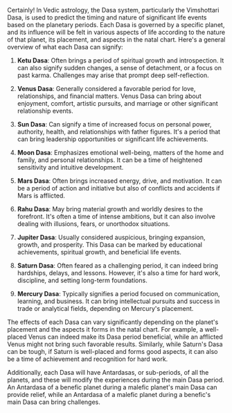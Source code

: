 Certainly! In Vedic astrology, the Dasa system, particularly the Vimshottari Dasa, is used to predict the timing and nature of significant life events based on the planetary periods. Each Dasa is governed by a specific planet, and its influence will be felt in various aspects of life according to the nature of that planet, its placement, and aspects in the natal chart. Here's a general overview of what each Dasa can signify:

1. **Ketu Dasa**: Often brings a period of spiritual growth and introspection. It can also signify sudden changes, a sense of detachment, or a focus on past karma. Challenges may arise that prompt deep self-reflection.

2. **Venus Dasa**: Generally considered a favorable period for love, relationships, and financial matters. Venus Dasa can bring about enjoyment, comfort, artistic pursuits, and marriage or other significant relationship events.

3. **Sun Dasa**: Can signify a time of increased focus on personal power, authority, health, and relationships with father figures. It's a period that can bring leadership opportunities or significant life achievements.

4. **Moon Dasa**: Emphasizes emotional well-being, matters of the home and family, and personal relationships. It can be a time of heightened sensitivity and intuitive development.

5. **Mars Dasa**: Often brings increased energy, drive, and motivation. It can be a period of action and initiative but also of conflicts and accidents if Mars is afflicted.

6. **Rahu Dasa**: May bring material growth and worldly desires to the forefront. It's often a time of intense ambitions, but it can also involve dealing with illusions, fears, or unorthodox situations.

7. **Jupiter Dasa**: Usually considered auspicious, bringing expansion, growth, and prosperity. This Dasa can be marked by educational achievements, spiritual growth, and beneficial life events.

8. **Saturn Dasa**: Often feared as a challenging period, it can indeed bring hardships, delays, and lessons. However, it's also a time for hard work, discipline, and setting long-term foundations.

9. **Mercury Dasa**: Typically signifies a period focused on communication, learning, and business. It can bring intellectual pursuits and success in trade or analytical fields, depending on Mercury's placement.

The effects of each Dasa can vary significantly depending on the planet's placement and the aspects it forms in the natal chart. For example, a well-placed Venus can indeed make its Dasa period beneficial, while an afflicted Venus might not bring such favorable results. Similarly, while Saturn's Dasa can be tough, if Saturn is well-placed and forms good aspects, it can also be a time of achievement and recognition for hard work.

Additionally, each Dasa will have Antardasas, or sub-periods, of all the planets, and these will modify the experiences during the main Dasa period. An Antardasa of a benefic planet during a malefic planet's main Dasa can provide relief, while an Antardasa of a malefic planet during a benefic's main Dasa can bring challenges.